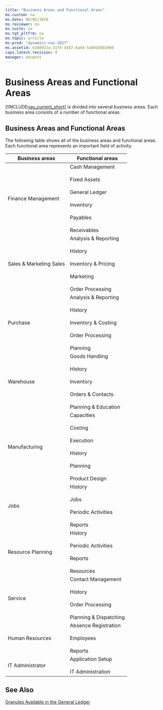 ```yaml
---
title: "Business Areas and Functional Areas"
ms.custom: na
ms.date: 06/05/2016
ms.reviewer: na
ms.suite: na
ms.tgt_pltfrm: na
ms.topic: article
ms-prod: "dynamics-nav-2017"
ms.assetid: e288921a-31f4-4587-8ad4-5a8010501060
caps.latest.revision: 9
manager: edupont
---
```

# Business Areas and Functional Areas
[!INCLUDE[nav_current_short](includes/nav_current_short_md.md)] is divided into several business areas. Each business area consists of a number of functional areas.  
  
## Business Areas and Functional Areas  
 The following table shows all of the business areas and functional areas. Each functional area represents an important field of activity.  
  
|Business areas|Functional areas|  
|--------------------|----------------------|  
|Finance Management|Cash Management<br /><br /> Fixed Assets<br /><br /> General Ledger<br /><br /> Inventory<br /><br /> Payables<br /><br /> Receivables|  
|Sales & Marketing Sales|Analysis & Reporting<br /><br /> History<br /><br /> Inventory & Pricing<br /><br /> Marketing<br /><br /> Order Processing|  
|Purchase|Analysis & Reporting<br /><br /> History<br /><br /> Inventory & Costing<br /><br /> Order Processing<br /><br /> Planning|  
|Warehouse|Goods Handling<br /><br /> History<br /><br /> Inventory<br /><br /> Orders & Contacts<br /><br /> Planning & Education|  
|Manufacturing|Capacities<br /><br /> Costing<br /><br /> Execution<br /><br /> History<br /><br /> Planning<br /><br /> Product Design|  
|Jobs|History<br /><br /> Jobs<br /><br /> Periodic Activities<br /><br /> Reports|  
|Resource Planning|History<br /><br /> Periodic Activities<br /><br /> Reports<br /><br /> Resources|  
|Service|Contact Management<br /><br /> History<br /><br /> Order Processing<br /><br /> Planning & Dispatching|  
|Human Resources|Absence Registration<br /><br /> Employees<br /><br /> Reports|  
|IT Administrator|Application Setup<br /><br /> IT Administration|  
  
## See Also  
 [Granules Available in the General Ledger](Granules-Available-in-the-General-Ledger.md)